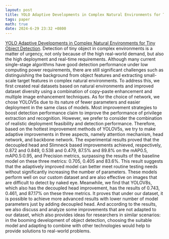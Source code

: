 ```yaml
---
layout: post
title: YOLO Adaptive Developments in Complex Natural Environments for Tiny Object Detection
tags: paper
math: true
date: 2024-6-29 23:32 +0800
---
```

[YOLO Adaptive Developments in Complex Natural Environments for Tiny Object Detection]([https://www.mathjax.org/](https://www.mdpi.com/2079-9292/13/13/2525)). 
Detection of tiny object in complex environments is a matter of urgency, not only because of the high real-world demand, but also the high deployment and real-time requirements. Although many current single-stage algorithms have good detection performance under low computing power requirements, there are still significant challenges such as distinguishing the background from object features and extracting small-scale target features in complex natural environments. To address this, we first created real datasets based on natural environments and improved dataset diversity using a combination of copy–paste enhancement and multiple image enhancement techniques. As for the choice of network, we chose YOLOV5s due to its nature of fewer parameters and easier deployment in the same class of models. Most improvement strategies to boost detection performance claim to improve the performance of privilege extraction and recognition. However, we prefer to consider the combination of realistic deployment feasibility and detection performance. Therefore, based on the hottest improvement methods of YOLOV5s, we try to make adaptive improvements in three aspects, namely attention mechanism, head network, and backbone network. The experimental results proved that the decoupled head and Slimneck based improvements achieved, respectively, 0.872 and 0.849, 0.538 and 0.479, 87.5% and 89.8% on the mAP0.5, mAP0.5:0.95, and Precision metrics, surpassing the results of the baseline model on these three metrics: 0.705, 0.405 and 83.6%. This result suggests that the adaptively improved model can better meet routine testing needs without significantly increasing the number of parameters. These models perform well on our custom dataset and are also effective on images that are difficult to detect by naked eye. Meanwhile, we find that YOLOV8s, which also has the decoupled head improvement, has the results of 0.743, 0.461, and 87.17% on these three metrics. It proves that under our dataset, it is possible to achieve more advanced results with lower number of model parameters just by adding decoupled head. And according to the results, we also discuss and analyze some improvements that are not adapted to our dataset, which also provides ideas for researchers in similar scenarios: in the booming development of object detection, choosing the suitable model and adapting to combine with other technologies would help to provide solutions to real-world problems.
